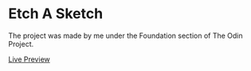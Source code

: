 # Etch A Sketch 

The project was made by me under the Foundation section of The Odin Project.

[Live Preview](https://spectrefury.github.io/odin-etch-a-sketch)